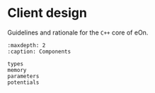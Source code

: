 # Client design

Guidelines and rationale for the `C++` core of eOn.

```{toctree}
:maxdepth: 2
:caption: Components

types
memory
parameters
potentials
```
